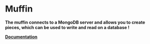 <h1>Muffin</h1>

**The muffin connects to a MongoDB server and allows you to create pieces, which can be used to write and read on a database !**

**[Documentation](https://muffin-docs.glitch.me/)**